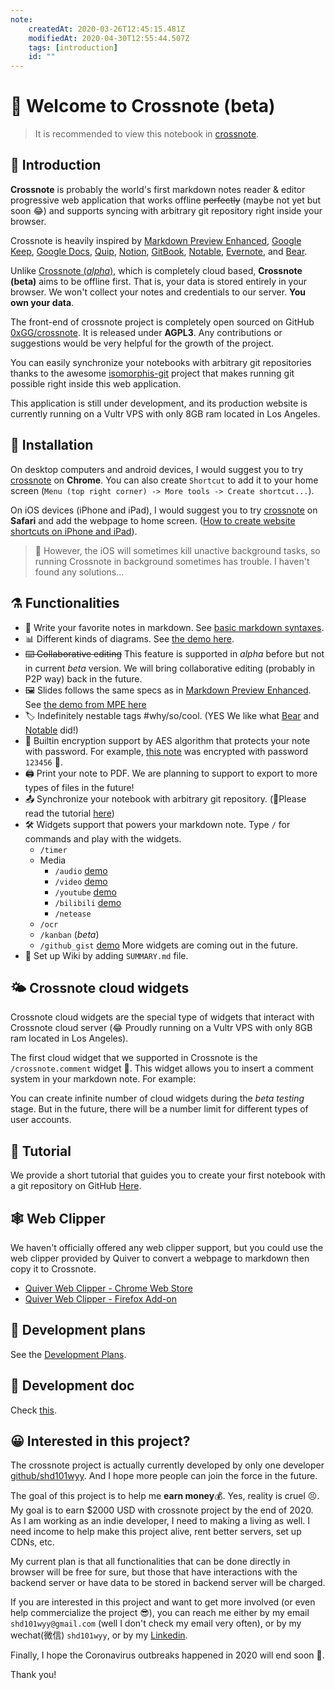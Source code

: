 ```yaml
---
note:
    createdAt: 2020-03-26T12:45:15.481Z
    modifiedAt: 2020-04-30T12:55:44.507Z
    tags: [introduction]
    id: ""
---
```

# 📝 Welcome to Crossnote (beta)

> It is recommended to view this notebook in [crossnote](https://crossnote.app/?repo=https%3A%2F%2Fgithub.com%2F0xGG%2Fwelcome-notebook&branch=master&filePath=README.md).

<!-- @crossnote.comment "id":"a53b8fc6-268d-405c-b65e-d2a4683ac277" -->  
## 🔭 Introduction

 **Crossnote** is probably the world's first markdown notes reader & editor progressive web application that works offline ~~perfectly~~ (maybe not yet but soon 😂) and supports syncing with arbitrary git repository right inside your browser.

Crossnote is heavily inspired by [Markdown Preview Enhanced](https://github.com/shd101wyy/markdown-preview-enhanced), [Google Keep](https://keep.google.com), [Google Docs](https://docs.google.com), [Quip](https://quip.com),  [Notion](https://www.notion.so), [GitBook](https://gitbook.com), [Notable](https://github.com/notable/notable), [Evernote](https://evernote.com/), and [Bear](https://bear.app/).

Unlike [Crossnote (*alpha*)](https://github.com/0xGG/crossnote/blob/master/README.alpha.md), which is completely cloud based, **Crossnote (beta)** aims to be offline first. That is, your data is stored entirely in your browser. We won't collect your notes and credentials to our server. **You own your data**. 

The front-end of crossnote project is completely open sourced on GitHub [0xGG/crossnote](https://github.com/0xGG/crossnote). It is released under **AGPL3**. Any contributions or suggestions would be very helpful for the growth of the project.  

You can easily synchronize your notebooks with arbitrary git repositories thanks to the awesome [isomorphis-git](https://github.com/isomorphic-git/isomorphic-git) project that makes running git possible right inside this web application.  

This application is still under development, and its production website is currently running on a Vultr VPS with only 8GB ram located in Los Angeles.

## 💾 Installation

On desktop computers and android devices, I would suggest you to try [crossnote](https://crossnote.app) on **Chrome**. You can also create `Shortcut` to add it to your home screen (`Menu (top right corner) -> More tools -> Create shortcut...`).

On iOS devices (iPhone and iPad), I would suggest you to try [crossnote](https://crossnote.app) on **Safari** and add the webpage to home screen. ([How to create website shortcuts on iPhone and iPad](https://www.igeeksblog.com/how-to-create-website-shortcuts-on-iphone-ipad/)). 
>🐞 However, the iOS will sometimes kill unactive background tasks, so running Crossnote in background sometimes has trouble. I haven't found any solutions...

## ⚗️ Functionalities
- 🤩 Write your favorite notes in markdown. See [basic markdown syntaxes](/demo/markdown.md).   
- 📊 Different kinds of diagrams. See [the demo here](/demo/diagrams.md). 
- ~~⌨️ Collaborative editing~~ This feature is supported in *alpha* before but not in current *beta* version. We will bring collaborative editing (probably in P2P way) back in the future.
- 🖼 Slides follows the same specs as in [Markdown Preview Enhanced](https://shd101wyy.github.io/markdown-preview-enhanced/#/presentation). See [the demo from MPE here](/demo/presentation.md)
- 🏷️ Indefinitely nestable tags #why/so/cool. (YES We like what [Bear](https://bear.app) and [Notable](https://github.com/notable/notable) did!)
- 🔐 Builtin encryption support by AES algorithm that protects your note with password. For example, [this note](/demo/encrypted.md) was encrypted with password `123456` 🙈. 
- 🖨️ Print your note to PDF. We are planning to support to export to more types of files in the future!
- 📤 Synchronize your notebook with arbitrary git repository. (🙋Please read the tutorial [here](/enUS/tutorial.md))
 - 🛠 Widgets support that powers your markdown note. Type `/` for commands and play with the widgets.  
   - `/timer` 
   - Media
     - `/audio` [demo](/demo/audio.md)
     - `/video` [demo](/demo/video.md)
     - `/youtube`  [demo](/demo/youtube.md)
     - `/bilibili` [demo](/demo/bilibili.md)
     - `/netease`
   - `/ocr`
   - `/kanban` (*beta*)
   - `/github_gist` [demo](/demo/github_gist.md)
    More widgets are coming out in the future.
  - 📖 Set up Wiki by adding `SUMMARY.md` file.   
 
## 🌤 Crossnote cloud widgets 
Crossnote cloud widgets are the special type of widgets that interact with Crossnote cloud server (😂 Proudly running on a Vultr VPS with only 8GB ram located in Los Angeles). 

The first cloud widget that we supported in Crossnote is the `/crossnote.comment` widget 💬. This widget allows you to insert a comment system in your markdown note. For example:

<!-- @crossnote.comment "id":"94f1c5da-7a18-41ea-8474-8f0d1bcc56a2" -->
You can create infinite number of cloud widgets during the *beta testing* stage. But in the future, there will be a number limit for different types of user accounts.

## 🙋 Tutorial
We provide a short tutorial that guides you to create your first notebook with a git repository on GitHub [Here](/enUS/tutorial.md).

## :spider_web:  Web Clipper
We haven't officially offered any web clipper support, but you could use the web clipper provided by Quiver to convert a webpage to markdown then copy it to Crossnote.

* [Quiver Web Clipper - Chrome Web Store](https://chrome.google.com/webstore/detail/quiver-web-clipper/hcnffmpopoelpggikahccdfenoobjigj)
* [Quiver Web Clipper - Firefox Add-on](https://addons.mozilla.org/en-US/firefox/addon/quiver-web-clipper/)

## 📅 Development plans
See the [Development Plans](/development/plans.md).  

## 📖 Development doc
Check [this](/development/README.md). 

## 😀 Interested in this project?
The crossnote project is actually currently developed by only one developer [github/shd101wyy](https://github.com/shd101wyy). And I hope more people can join the force in the future.

The goal of this project is to help me **earn money**💰. Yes, reality is cruel 😣. My goal is to earn $2000 USD with crossnote project by the end of 2020. As I am working as an indie developer, I need to making a living as well. I need income to help make this project alive, rent better servers, set up CDNs, etc. 

My current plan is that all functionalities that can be done directly in browser will be free for sure, but those that have interactions with the backend server or have data to be stored in backend server will be charged.

If you are interested in this project and want to get more involved (or even help commercialize the project 😎), you can reach me either by my email `shd101wyy@gmail.com` (well I don't check my email very often), or by my wechat(微信) `shd101wyy`, or by my [Linkedin](https://www.linkedin.com/in/yiyi-wang-60416380/).

Finally, I hope the Coronavirus outbreaks happened in 2020 will end soon 🙏.  

Thank you!
